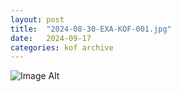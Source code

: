 ```yaml
---
layout:	post
title:	"2024-08-30-EXA-KOF-001.jpg"
date:	2024-09-17
categories:	kof archive
---
```


![Image Alt](https://k0f.github.io/assets/2024-08-30-EXA-KOF-001.jpg)